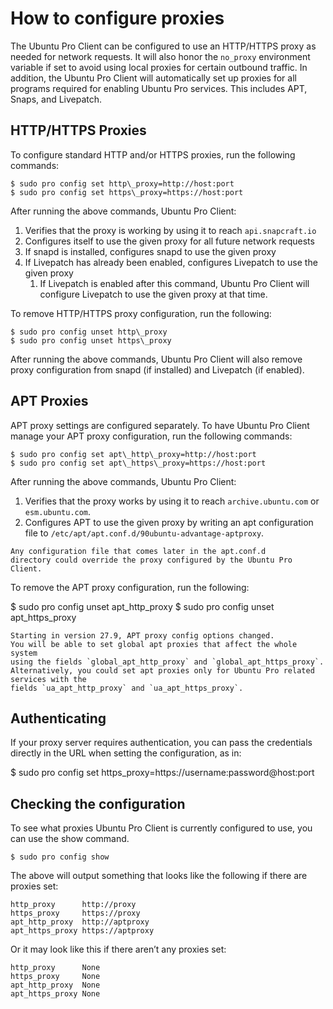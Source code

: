 # How to configure proxies

The Ubuntu Pro Client can be configured to use an HTTP/HTTPS proxy as needed for network requests. It will
also honor the `no_proxy` environment variable if set to avoid using local proxies for certain
outbound traffic. In addition, the Ubuntu Pro Client will automatically set up proxies for all programs
required for enabling Ubuntu Pro services. This includes APT, Snaps, and Livepatch.

## HTTP/HTTPS Proxies

To configure standard HTTP and/or HTTPS proxies, run the following commands:

```console
$ sudo pro config set http\_proxy=http://host:port
$ sudo pro config set https\_proxy=https://host:port
```

After running the above commands, Ubuntu Pro Client:

1. Verifies that the proxy is working by using it to reach `api.snapcraft.io`
2. Configures itself to use the given proxy for all future network requests
3. If snapd is installed, configures snapd to use the given proxy
4. If Livepatch has already been enabled, configures Livepatch to use the given proxy
   1. If Livepatch is enabled after this command, Ubuntu Pro Client will configure
      Livepatch to use the given proxy at that time.

To remove HTTP/HTTPS proxy configuration, run the following:

```console
$ sudo pro config unset http\_proxy
$ sudo pro config unset https\_proxy
```

After running the above commands, Ubuntu Pro Client will also remove proxy
configuration from snapd (if installed) and Livepatch (if enabled).

## APT Proxies

APT proxy settings are configured separately. To have Ubuntu Pro Client manage your
APT proxy configuration, run the following commands:

```console
$ sudo pro config set apt\_http\_proxy=http://host:port
$ sudo pro config set apt\_https\_proxy=https://host:port
```

After running the above commands, Ubuntu Pro Client:

1. Verifies that the proxy works by using it to reach `archive.ubuntu.com` or `esm.ubuntu.com`.
2. Configures APT to use the given proxy by writing an apt configuration file to
   `/etc/apt/apt.conf.d/90ubuntu-advantage-aptproxy`.

```{caution}
Any configuration file that comes later in the apt.conf.d
directory could override the proxy configured by the Ubuntu Pro Client.
```

To remove the APT proxy configuration, run the following:

$ sudo pro config unset apt\_http\_proxy
$ sudo pro config unset apt\_https\_proxy

```{attention}
Starting in version 27.9, APT proxy config options changed.
You will be able to set global apt proxies that affect the whole system
using the fields `global_apt_http_proxy` and `global_apt_https_proxy`.
Alternatively, you could set apt proxies only for Ubuntu Pro related services with the
fields `ua_apt_http_proxy` and `ua_apt_https_proxy`.
```

## Authenticating

If your proxy server requires authentication, you can pass
the credentials directly in the URL when setting the
configuration, as in:

$ sudo pro config set https\_proxy=https://username:password@host:port

## Checking the configuration

To see what proxies Ubuntu Pro Client is currently configured to use, you can use the show command.

```console
$ sudo pro config show
```

The above will output something that looks like the following if there are proxies set:

```
http_proxy      http://proxy
https_proxy     https://proxy
apt_http_proxy  http://aptproxy
apt_https_proxy https://aptproxy
```

Or it may look like this if there aren’t any proxies set:

```
http_proxy      None
https_proxy     None
apt_http_proxy  None
apt_https_proxy None
```
